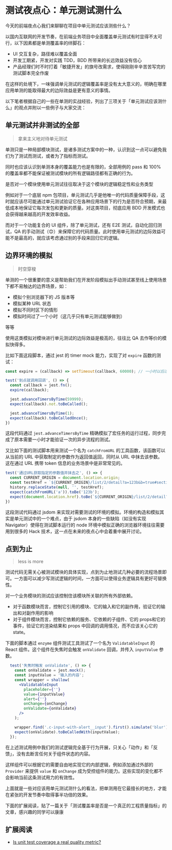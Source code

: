 # 测试夜点心：单元测试测什么

今天的前端夜点心我们来聊聊在项目中单元测试应该测些什么？

以国内互联网的开发节奏，在前端业务项目中全面覆盖单元测试有时显得不太可行，以下因素都是单测覆盖率的绊脚石：

- UI 交互复杂，路径难以覆盖全面
- 开发工期紧，开发对实践 TDD，BDD 所带来的长远效益没有信心
- 产品经理们时不时打着「敏捷开发」的旗号改需求，使得刚刚辛辛苦苦写完的测试脚本完全作废

在这样的处境下，一味强调单元测试的逻辑覆盖率是没有太大意义的，明确在哪里应用单测的能取得最大的边际效益是更有意义的事情。

以下笔者根据自己的一些在单测的实战经验，列出了三项关于「单元测试应该测什么」的观点并附以一些例子与大家交流：

## 单元测试并非测试的全部

> 拿来主义地对待单元测试

单测只是一种局部模块测试，是诸多测试方案中的一种，认识到这一点可以避免我们为了测试而测试，或者为了指标而测试。

同时也应该认识到单测本身的覆盖能力也是有限的，全部用例的 pass 和 100% 的覆盖率都不能保证被测试模块的所有逻辑路径都有正确的行为。

是否对一个模块使用单元测试往往取决于这个模块的逻辑稳定性和业务类型

例如对于一个底层 npm 包项目，单元测试几乎是他唯一的代码质量保障手段，这时就应该尽可能通过单元测试验证它在各种应用场景下的行为是否符合预期，来最低成本地保证它每次发包和更新的质量。对这类项目，彻底应用 BDD 开发模式也会获得越来越高的开发效率收益。

而对于一个功能复合的 UI 组件，除了单元测试，还有 E2E 测试，自动化回归测试，QA 的手动测试（😊）来保障它的代码质量。此时使用单元测试的边际效益可能不是最高的，就应该考虑通过别的手段来回归它的逻辑。

## 边界环境的模拟

> 时空穿梭

单测的一个很重要的意义是帮助我们在开发阶段模拟出手动测试甚至线上使用场景下都不易触达的边界场景，如：

- 模拟个别浏览器下的 JS 版本等
- 模拟某种 URL 状态
- 模拟不同时区下的情形
- 模拟时间过了一个小时（这几乎只有单元测试能够做到）

等等

使用这类模拟对模块进行单元测试的边际效益是极高的，往往比 QA 去作等价的模拟快得多。

比如下面这段脚本，通过 jest 的 timer mock 能力，实现了对 `expire` 函数的测试：

``` js
const expire = (callback) => setTimeout(callback, 60000); // 一小时以后过期

test('到点就调用回调', () => {
  const callback = jest.fn();
  expire(callback);

  jest.advanceTimersByTime(59999);
  expect(callback).not.toBeCalled();

  jest.advanceTimersByTime(1);
  expect(callback).toBeCalledOnce();
})
```

这段代码通过 `jest.advanceTimersByTime` 精确模拟了宏任务的运行过程，同步完成了原本需要一小时才能验证一次的异步流程的测试。

又比如下面的测试脚本用来测试一个名为 `catchFromURL` 的工具函数，该函数可以从当前的 URL 中获取制定的参数作为返回值返回，同时从 URL 中抹去该参数。这在通过 URL 携带 token 信息的业务场景中是非常常见的。

``` js
test('通过URL获取指定的参数值并抹去之', () => {
  const CURRENT_ORIGIN = document.location.origin;
  const testHref = `${CURRENT_ORIGIN}/list/2/detail?a=123b&b=true#section2`;
  history.replaceState(null, '', testHref);
  expect(catchFromURL('a')).toBe('123b');
  expect(document.location.href).toBe(`${CURRENT_ORIGIN}/list/2/detail?b=true#section2`);
})
```

这段测试代码通过 jsdom 来实现对需要测试的环境的模拟。环境的构造和模拟其实是单元测试中的一个难点，由于 jsdom 本身的一些缺陷（如没有实现 Navigator）使得在测试脚本运行的 node 环境中模拟正确的浏览器环境往往需要用到很多的 Hack 技术，这一点在未来的夜点心中会着重中展开讨论。

## 点到为止

> less is more

测试代码无需关心被测试模块的具体实现，点到为止地测试几种必要的流程场景即可。一方面可以减少写测试逻辑的时间，一方面可以使得业务逻辑具有更好可替换性。

对一个业务模块的测试应该控制住该模块所关联的所有外部依赖。

- 对于函数模块而言，控制它引用的模块、它的输入和它的副作用，验证它的输出和对副作用的影响
- 对于组件模块而言，控制它依赖的服务、它依赖的子组件、它的 props和它的事件，验证它的渲染结果和 props 中回调的调用情况，而不应该关心它的 state。

下面的脚本通过 `enzyme` 组件测试工具测试了一个名为 `ValidatableInput` 的 React 组件。这个组件在失焦时会触发 `onValidate` 回调，并传入 `inputValue` 参数。

``` jsx
  test('失焦时触发 onValidate', () => {
    const onValidate = jest.mock();
    const inputValue = '输入的内容';
    const wrapper = shallow(
      <ValidatableInput
        placeholder={''}
        value={inputValue}
        alert={''}
        onChange={onChange}
        onValidate={onValidate}
      />
    );

    wrapper.find('.c-input-with-alert__input').first().simulate('blur');
    expect(onValidate).toBeCalledWith(inputValue);
  });
```

在上述测试用例中我们的测试逻辑完全基于行为开展，只关心「动作」和「反馈」，没有去断言任何关于组件状态的内容。

这样组件可以根据它的需要自由地实现它的内部逻辑，例如添加通过外部的 `Provider` 来提供 `value` 和 `onChange` 成为受控组件的能力。这些实现的变化都不会影响当前这条测试用力的有效性。

上面就是一些对应该用单元测试测什么的看法，把单测用在它最擅长的地方，才能在紧张的开发节奏中取得事半功倍的效果。

下面的扩展阅读，贴了一篇关于「测试覆盖率是否是一个真正的工程质量指标」的文章，感兴趣的同学可以康康

## 扩展阅读

- [Is unit test coverage a real quality metric?](https://codeburst.io/is-unit-test-coverage-a-real-quality-metric-6dba004d0849)

